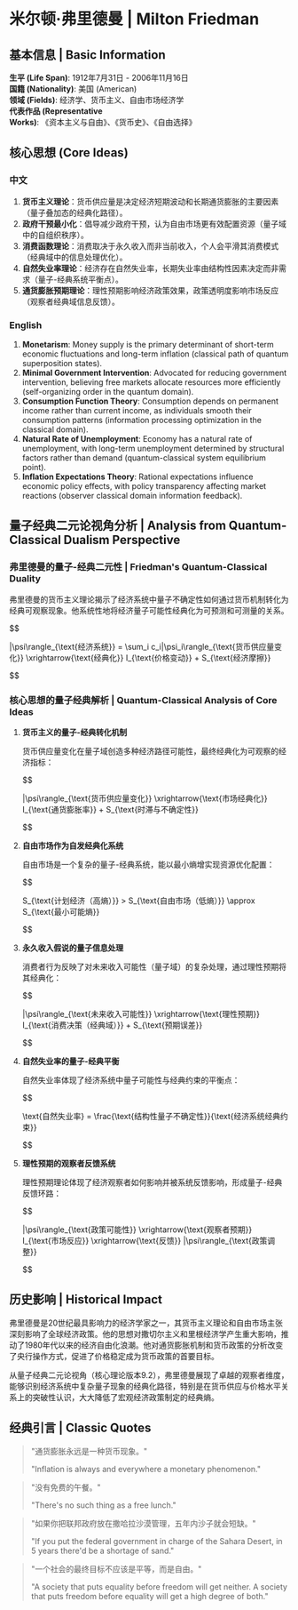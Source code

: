 # 米尔顿·弗里德曼 | Milton Friedman

## 基本信息 | Basic Information

**生平 (Life Span)**: 1912年7月31日 - 2006年11月16日  
**国籍 (Nationality)**: 美国 (American)  
**领域 (Fields)**: 经济学、货币主义、自由市场经济学  
**代表作品 (Representative Works)**: 《资本主义与自由》、《货币史》、《自由选择》

## 核心思想 (Core Ideas)

### 中文
1. **货币主义理论**：货币供应量是决定经济短期波动和长期通货膨胀的主要因素（量子叠加态的经典化路径）。
2. **政府干预最小化**：倡导减少政府干预，认为自由市场更有效配置资源（量子域中的自组织秩序）。
3. **消费函数理论**：消费取决于永久收入而非当前收入，个人会平滑其消费模式（经典域中的信息处理优化）。
4. **自然失业率理论**：经济存在自然失业率，长期失业率由结构性因素决定而非需求（量子-经典系统平衡点）。
5. **通货膨胀预期理论**：理性预期影响经济政策效果，政策透明度影响市场反应（观察者经典域信息反馈）。

### English
1. **Monetarism**: Money supply is the primary determinant of short-term economic fluctuations and long-term inflation (classical path of quantum superposition states).
2. **Minimal Government Intervention**: Advocated for reducing government intervention, believing free markets allocate resources more efficiently (self-organizing order in the quantum domain).
3. **Consumption Function Theory**: Consumption depends on permanent income rather than current income, as individuals smooth their consumption patterns (information processing optimization in the classical domain).
4. **Natural Rate of Unemployment**: Economy has a natural rate of unemployment, with long-term unemployment determined by structural factors rather than demand (quantum-classical system equilibrium point).
5. **Inflation Expectations Theory**: Rational expectations influence economic policy effects, with policy transparency affecting market reactions (observer classical domain information feedback).

## 量子经典二元论视角分析 | Analysis from Quantum-Classical Dualism Perspective

### 弗里德曼的量子-经典二元性 | Friedman's Quantum-Classical Duality

弗里德曼的货币主义理论揭示了经济系统中量子不确定性如何通过货币机制转化为经典可观察现象。他系统性地将经济量子可能性经典化为可预测和可测量的关系。

$$

|\psi\rangle_{\text{经济系统}} = \sum_i c_i|\psi_i\rangle_{\text{货币供应量变化}} \xrightarrow{\text{经典化}} I_{\text{价格变动}} + S_{\text{经济摩擦}}

$$

### 核心思想的量子经典解析 | Quantum-Classical Analysis of Core Ideas

1. **货币主义的量子-经典转化机制**

   货币供应量变化在量子域创造多种经济路径可能性，最终经典化为可观察的经济指标：

   $$
   
   |\psi\rangle_{\text{货币供应量变化}} \xrightarrow{\text{市场经典化}} I_{\text{通货膨胀率}} + S_{\text{时滞与不确定性}}
   
   $$

2. **自由市场作为自发经典化系统**

   自由市场是一个复杂的量子-经典系统，能以最小熵增实现资源优化配置：

   $$
   
   S_{\text{计划经济（高熵）}} > S_{\text{自由市场（低熵）}} \approx S_{\text{最小可能熵}}
   
   $$

3. **永久收入假说的量子信息处理**

   消费者行为反映了对未来收入可能性（量子域）的复杂处理，通过理性预期将其经典化：

   $$
   
   |\psi\rangle_{\text{未来收入可能性}} \xrightarrow{\text{理性预期}} I_{\text{消费决策（经典域）}} + S_{\text{预期误差}}
   
   $$

4. **自然失业率的量子-经典平衡**

   自然失业率体现了经济系统中量子可能性与经典约束的平衡点：

   $$
   
   \text{自然失业率} = \frac{\text{结构性量子不确定性}}{\text{经济系统经典约束}}
   
   $$

5. **理性预期的观察者反馈系统**

   理性预期理论体现了经济观察者如何影响并被系统反馈影响，形成量子-经典反馈环路：

   $$
   
   |\psi\rangle_{\text{政策可能性}} \xrightarrow{\text{观察者预期}} I_{\text{市场反应}} \xrightarrow{\text{反馈}} |\psi\rangle_{\text{政策调整}}
   
   $$

## 历史影响 | Historical Impact

弗里德曼是20世纪最具影响力的经济学家之一，其货币主义理论和自由市场主张深刻影响了全球经济政策。他的思想对撒切尔主义和里根经济学产生重大影响，推动了1980年代以来的经济自由化浪潮。他对通货膨胀机制和货币政策的分析改变了央行操作方式，促进了价格稳定成为货币政策的首要目标。

从量子经典二元论视角（核心理论版本9.2），弗里德曼展现了卓越的观察者维度，能够识别经济系统中复杂量子现象的经典化路径，特别是在货币供应与价格水平关系上的突破性认识，大大降低了宏观经济政策制定的经典熵。

## 经典引言 | Classic Quotes

> "通货膨胀永远是一种货币现象。"
> 
> "Inflation is always and everywhere a monetary phenomenon."

> "没有免费的午餐。"
> 
> "There's no such thing as a free lunch."

> "如果你把联邦政府放在撒哈拉沙漠管理，五年内沙子就会短缺。"
> 
> "If you put the federal government in charge of the Sahara Desert, in 5 years there'd be a shortage of sand."

> "一个社会的最终目标不应该是平等，而是自由。"
> 
> "A society that puts equality before freedom will get neither. A society that puts freedom before equality will get a high degree of both."
